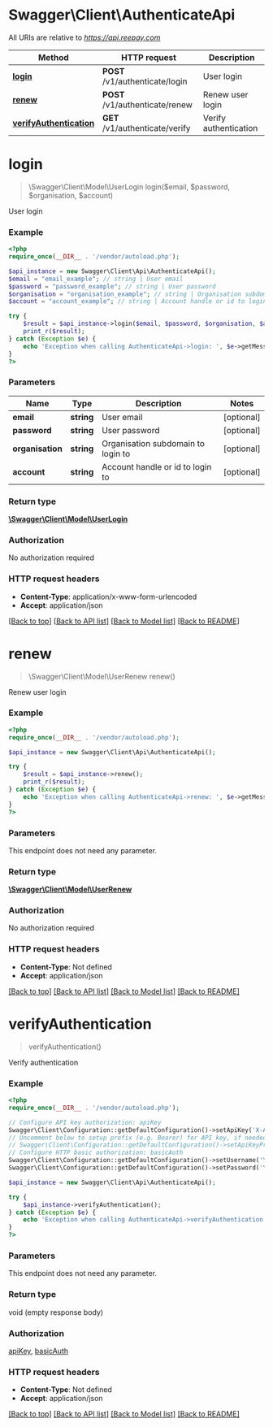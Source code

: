 # Swagger\Client\AuthenticateApi

All URIs are relative to *https://api.reepay.com*

Method | HTTP request | Description
------------- | ------------- | -------------
[**login**](AuthenticateApi.md#login) | **POST** /v1/authenticate/login | User login
[**renew**](AuthenticateApi.md#renew) | **POST** /v1/authenticate/renew | Renew user login
[**verifyAuthentication**](AuthenticateApi.md#verifyAuthentication) | **GET** /v1/authenticate/verify | Verify authentication


# **login**
> \Swagger\Client\Model\UserLogin login($email, $password, $organisation, $account)

User login



### Example
```php
<?php
require_once(__DIR__ . '/vendor/autoload.php');

$api_instance = new Swagger\Client\Api\AuthenticateApi();
$email = "email_example"; // string | User email
$password = "password_example"; // string | User password
$organisation = "organisation_example"; // string | Organisation subdomain to login to
$account = "account_example"; // string | Account handle or id to login to

try {
    $result = $api_instance->login($email, $password, $organisation, $account);
    print_r($result);
} catch (Exception $e) {
    echo 'Exception when calling AuthenticateApi->login: ', $e->getMessage(), PHP_EOL;
}
?>
```

### Parameters

Name | Type | Description  | Notes
------------- | ------------- | ------------- | -------------
 **email** | **string**| User email | [optional]
 **password** | **string**| User password | [optional]
 **organisation** | **string**| Organisation subdomain to login to | [optional]
 **account** | **string**| Account handle or id to login to | [optional]

### Return type

[**\Swagger\Client\Model\UserLogin**](../Model/UserLogin.md)

### Authorization

No authorization required

### HTTP request headers

 - **Content-Type**: application/x-www-form-urlencoded
 - **Accept**: application/json

[[Back to top]](#) [[Back to API list]](../../README.md#documentation-for-api-endpoints) [[Back to Model list]](../../README.md#documentation-for-models) [[Back to README]](../../README.md)

# **renew**
> \Swagger\Client\Model\UserRenew renew()

Renew user login



### Example
```php
<?php
require_once(__DIR__ . '/vendor/autoload.php');

$api_instance = new Swagger\Client\Api\AuthenticateApi();

try {
    $result = $api_instance->renew();
    print_r($result);
} catch (Exception $e) {
    echo 'Exception when calling AuthenticateApi->renew: ', $e->getMessage(), PHP_EOL;
}
?>
```

### Parameters
This endpoint does not need any parameter.

### Return type

[**\Swagger\Client\Model\UserRenew**](../Model/UserRenew.md)

### Authorization

No authorization required

### HTTP request headers

 - **Content-Type**: Not defined
 - **Accept**: application/json

[[Back to top]](#) [[Back to API list]](../../README.md#documentation-for-api-endpoints) [[Back to Model list]](../../README.md#documentation-for-models) [[Back to README]](../../README.md)

# **verifyAuthentication**
> verifyAuthentication()

Verify authentication



### Example
```php
<?php
require_once(__DIR__ . '/vendor/autoload.php');

// Configure API key authorization: apiKey
Swagger\Client\Configuration::getDefaultConfiguration()->setApiKey('X-Auth-Token', 'YOUR_API_KEY');
// Uncomment below to setup prefix (e.g. Bearer) for API key, if needed
// Swagger\Client\Configuration::getDefaultConfiguration()->setApiKeyPrefix('X-Auth-Token', 'Bearer');
// Configure HTTP basic authorization: basicAuth
Swagger\Client\Configuration::getDefaultConfiguration()->setUsername('YOUR_USERNAME');
Swagger\Client\Configuration::getDefaultConfiguration()->setPassword('YOUR_PASSWORD');

$api_instance = new Swagger\Client\Api\AuthenticateApi();

try {
    $api_instance->verifyAuthentication();
} catch (Exception $e) {
    echo 'Exception when calling AuthenticateApi->verifyAuthentication: ', $e->getMessage(), PHP_EOL;
}
?>
```

### Parameters
This endpoint does not need any parameter.

### Return type

void (empty response body)

### Authorization

[apiKey](../../README.md#apiKey), [basicAuth](../../README.md#basicAuth)

### HTTP request headers

 - **Content-Type**: Not defined
 - **Accept**: application/json

[[Back to top]](#) [[Back to API list]](../../README.md#documentation-for-api-endpoints) [[Back to Model list]](../../README.md#documentation-for-models) [[Back to README]](../../README.md)

